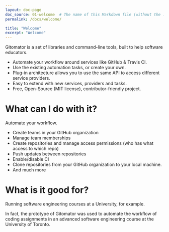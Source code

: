 ```yaml
---
layout: doc-page
doc_source: 01-welcome  # The name of this Markdown file (without the .md folder)
permalink: /docs/welcome/

title: "Welcome"
excerpt: "Welcome"
---
```



Gitomator is a set of libraries and command-line tools, built to help software educators.

 * Automate your workflow around services like GitHub & Travis CI.
 * Use the existing automation tasks, or create your own.
 * Plug-in architecture allows you to use the same API to access different service providers.
 * Easy to extend with new services, providers and tasks.
 * Free, Open-Source (MIT license), contributor-friendly project.


# What can I do with it?

Automate your workflow.

 * Create teams in your GitHub organization
 * Manage team memberships
 * Create repositories and manage access permissions (who has what access to which repo)
 * Push updates between repositories
 * Enable/disable CI
 * Clone repositories from your GitHub organization to your local machine.
 * And much more

# What is it good for?

Running software engineering courses at a University, for example.          

In fact, the prototype of Gitomator was used to automate the workflow of coding
assignments in an advanced software engineering course at the University of Toronto.
